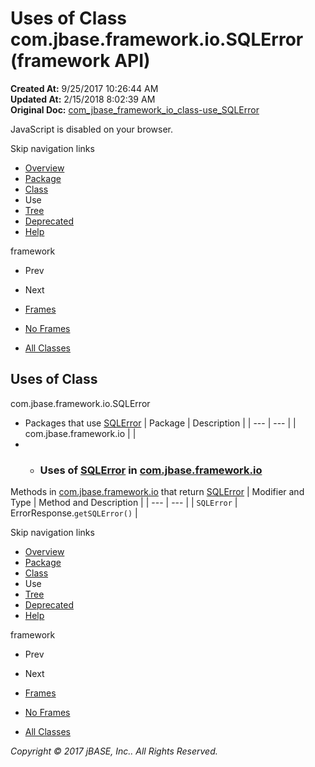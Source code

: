 # Uses of Class com.jbase.framework.io.SQLError (framework   API)

**Created At:** 9/25/2017 10:26:44 AM  
**Updated At:** 2/15/2018 8:02:39 AM  
**Original Doc:** [com_jbase_framework_io_class-use_SQLError](https://docs.jbase.com/39223-class-use/com_jbase_framework_io_class-use_SQLError)  

<!--<br>    try {<br>        if (location.href.indexOf('is-external=true') == -1) {<br>            parent.document.title="Uses of Class com.jbase.framework.io.SQLError (framework   API)";<br>        }<br>    }<br>    catch(err) {<br>    }<br>//-->
JavaScript is disabled on your browser.

Skip navigation links

- [Overview](../../../../../overview-summary.html)
- [Package](/39220-io/com_jbase_framework_io_package-summary)
- [Class](/39220-io/com_jbase_framework_io_SQLError "class in com.jbase.framework.io")
- Use
- [Tree](/39220-io/com_jbase_framework_io_package-tree)
- [Deprecated](../../../../../deprecated-list.html)
- [Help](../../../../../help-doc.html)


framework <br>

- Prev
- Next


- [Frames](../../../../../index.html?com/jbase/framework/io/class-use//39223-class-use/com_jbase_framework_io_class-use_SQLError)
- [No Frames](/39223-class-use/com_jbase_framework_io_class-use_SQLError)


- [All Classes](../../../../../allclasses-noframe.html)


<!--<br>  allClassesLink = document.getElementById("allclasses\_navbar\_top");<br>  if(window==top) {<br>    allClassesLink.style.display = "block";<br>  }<br>  else {<br>    allClassesLink.style.display = "none";<br>  }<br>  //-->

## Uses of Class
com.jbase.framework.io.SQLError

- Packages that use [SQLError](/39220-io/com_jbase_framework_io_SQLError "class in com.jbase.framework.io") | Package | Description |
| --- | --- |
| com.jbase.framework.io |   |
- - ### Uses of [SQLError](/39220-io/com_jbase_framework_io_SQLError "class in com.jbase.framework.io") in [com.jbase.framework.io](/39220-io/com_jbase_framework_io_package-summary)


Methods in [com.jbase.framework.io](/39220-io/com_jbase_framework_io_package-summary) that return [SQLError](/39220-io/com_jbase_framework_io_SQLError "class in com.jbase.framework.io") | Modifier and Type | Method and Description |
| --- | --- |
| `SQLError` | ErrorResponse.`getSQLError()`  |

Skip navigation links

- [Overview](../../../../../overview-summary.html)
- [Package](/39220-io/com_jbase_framework_io_package-summary)
- [Class](/39220-io/com_jbase_framework_io_SQLError "class in com.jbase.framework.io")
- Use
- [Tree](/39220-io/com_jbase_framework_io_package-tree)
- [Deprecated](../../../../../deprecated-list.html)
- [Help](../../../../../help-doc.html)


framework <br>

- Prev
- Next


- [Frames](../../../../../index.html?com/jbase/framework/io/class-use//39223-class-use/com_jbase_framework_io_class-use_SQLError)
- [No Frames](/39223-class-use/com_jbase_framework_io_class-use_SQLError)


- [All Classes](../../../../../allclasses-noframe.html)


<!--<br>  allClassesLink = document.getElementById("allclasses\_navbar\_bottom");<br>  if(window==top) {<br>    allClassesLink.style.display = "block";<br>  }<br>  else {<br>    allClassesLink.style.display = "none";<br>  }<br>  //-->

*Copyright © 2017 jBASE, Inc.. All Rights Reserved.*
